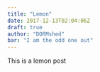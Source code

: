 ```yaml
---
title: "Lemon"
date: 2017-12-13T02:04:06Z
draft: true
author: "DORMshed"
bar: "I am the odd one out"
---
```


This is a lemon post